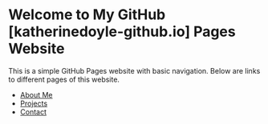 # Welcome to My GitHub [katherinedoyle-github.io] Pages Website

This is a simple GitHub Pages website with basic navigation. Below are links to different pages of this website.

- [About Me](about.md)
- [Projects](projects.md)
- [Contact](contact.md)
